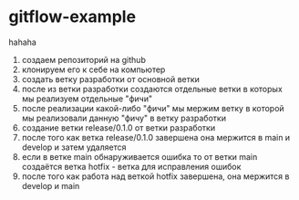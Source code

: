 # gitflow-example
hahaha
1. создаем репозиторий на github
2. клонируем его к себе на компьютер
3. создать ветку разработки от основной ветки
4. после из ветки разработки создаются отдельные ветки в которых мы реализуем отдельные "фичи"
5. после реализации какой-либо "фичи" мы мержим ветку в которой мы реализовали данную "фичу" в ветку разработки 
6. создание ветки release/0.1.0 от ветки разработки
7. после того как ветка release/0.1.0 завершена она мержится в main и develop и затем удаляется
8. если в ветке main обнаруживается ошибка то от ветки main создаётся ветка hotfix - ветка для исправления ошибок
9. после того как работа над веткой hotfix завершена, она мержится в develop и main
